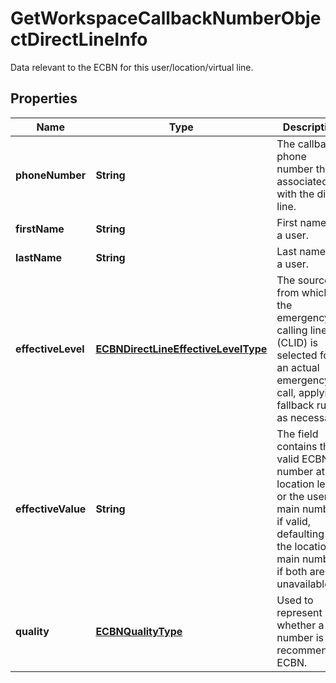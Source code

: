

# GetWorkspaceCallbackNumberObjectDirectLineInfo

Data relevant to the ECBN for this user/location/virtual line.

## Properties

| Name | Type | Description | Notes |
|------------ | ------------- | ------------- | -------------|
|**phoneNumber** | **String** | The callback phone number that is associated with the direct line. |  [optional] |
|**firstName** | **String** | First name of a user. |  |
|**lastName** | **String** | Last name of a user. |  |
|**effectiveLevel** | [**ECBNDirectLineEffectiveLevelType**](ECBNDirectLineEffectiveLevelType.md) | The source from which the emergency calling line ID (CLID) is selected for an actual emergency call, applying fallback rules as necessary. |  [optional] |
|**effectiveValue** | **String** | The field contains the valid ECBN number at the location level, or the user&#39;s main number if valid, defaulting to the location&#39;s main number if both are unavailable. |  [optional] |
|**quality** | [**ECBNQualityType**](ECBNQualityType.md) | Used to represent whether a number is a recommended ECBN. |  [optional] |



